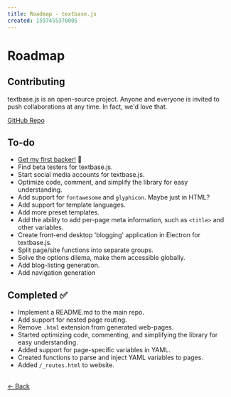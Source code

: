```yaml
---
title: Roadmap - textbase.js
created: 1597455376005
---
```


# Roadmap

## Contributing

textbase.js is an open-source project. Anyone and everyone is invited to push collaborations at any time. In fact, we'd love that.

[GitHub Repo](http://github.com/al5ina5/textbase)

## To-do

- [Get my first backer!](/back) 🥳
- Find beta testers for textbase.js.
- Start social media accounts for textbase.js.
- Optimize code, comment, and simplify the library for easy understanding.
- Add support for `fontawesome` and `glyphicon`. Maybe just in HTML?
- Add support for template languages.
- Add more preset templates.
- Add the ability to add per-page meta information, such as `<title>` and other variables.
- Create front-end desktop 'blogging' application in Electron for textbase.js.
- Split page/site functions into separate groups.
- Solve the options dilema, make them accessible globally.
- Add blog-listing generation.
- Add navigation generation

## Completed ✅

- Implement a README.md to the main repo.
- Add support for nested page routing.
- Remove `.html` extension from generated web-pages.
- Started optimizing code, commenting, and simplifying the library for easy understanding.
- Added support for page-specific variables in YAML.
- Created functions to parse and inject YAML variables to pages.
- Added `/_routes.html` to website.

<br/> [&larr; Back](/docs)
